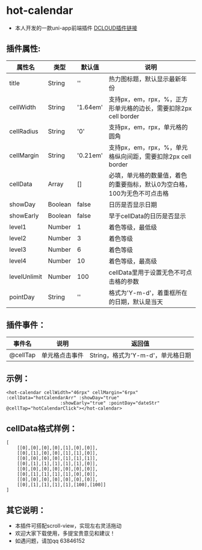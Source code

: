 # hot-calendar
- 本人开发的一款uni-app前端插件 [DCLOUD插件链接](https://ext.dcloud.net.cn/plugin?id=10642)

## 插件属性:
|  属性名  |  类型  |  默认值  |  说明  |
|  ----  | ----  |  ----  | ----  |
|  title  |  String  |  ''  |  热力图标题，默认显示最新年份  |
|  cellWidth  |  String  |  '1.64em'  |  支持px，em，rpx，%，正方形单元格的边长，需要扣除2px cell border  |
|  cellRadius  |  String  |  '0'  |  支持px，em，rpx，单元格的圆角  |
|  cellMargin  |  String  |  '0.21em'  |  支持px，em，rpx，%，单元格纵向间距，需要扣除2px cell border  |
|  cellData  |  Array  |  []  |  必填，单元格的数量值，着色的重要指标，默认0为空白格，100为无色不可点击格  |
|  showDay  |  Boolean  |  false  |  日历是否显示日期  |
|  showEarly  |  Boolean  |  false  |  早于cellData的日历是否显示  |
|  level1  |  Number  |  1  |  着色等级，最低级  |
|  level2  |  Number  |  3  |  着色等级  |
|  level3  |  Number  |  6  |  着色等级  |
|  level4  |  Number  |  10  |  着色等级，最高级  |
|  levelUnlimit  |  Number  |  100  |  cellData里用于设置无色不可点击格的参数  |
|  pointDay  |  String  |  ''  |  格式为'Y-m-d'，着重框所在的日期，默认是当天  |

## 插件事件：
|  事件名  |  说明  |  返回值  |
|  ----  | ----  |  ----  |
|  @cellTap  |  单元格点击事件  |  String，格式为'Y-m-d'，单元格日期  |

## 示例：
```
<hot-calendar cellWidth="46rpx" cellMargin="6rpx" :cellData="hotCalendarArr" :showDay="true"
					:showEarly="true" :pointDay="dateStr" @cellTap="hotCalendarClick"></hot-calendar>
```

## cellData格式样例：
```
[
	[[0],[0],[0],[0],[1],[0],[0]],
	[[0],[1],[0],[0],[1],[1],[0]],
	[[0],[0],[0],[0],[1],[1],[1]],
	[[0],[1],[1],[1],[1],[1],[0]],
	[[0],[0],[0],[0],[0],[0],[0]],
	[[0],[1],[1],[1],[1],[0],[0]],
	[[0],[0],[0],[0],[0],[0],[0]],
	[[0],[1],[1],[1],[1],[100],[100]]
]
```
          
## 其它说明：
- 本插件可搭配scroll-view，实现左右灵活拖动
- 欢迎大家下载使用，多提宝贵意见和建议！
- 如遇问题，请加qq 63846152
